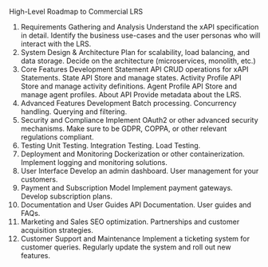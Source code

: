 High-Level Roadmap to Commercial LRS

1. Requirements Gathering and Analysis
   Understand the xAPI specification in detail.
   Identify the business use-cases and the user personas who will interact with the LRS.
2. System Design & Architecture
   Plan for scalability, load balancing, and data storage.
   Decide on the architecture (microservices, monolith, etc.)
3. Core Features Development
   Statement API
   CRUD operations for xAPI Statements.
   State API
   Store and manage states.
   Activity Profile API
   Store and manage activity definitions.
   Agent Profile API
   Store and manage agent profiles.
   About API
   Provide metadata about the LRS.
4. Advanced Features Development
   Batch processing.
   Concurrency handling.
   Querying and filtering.
5. Security and Compliance
   Implement OAuth2 or other advanced security mechanisms.
   Make sure to be GDPR, COPPA, or other relevant regulations compliant.
6. Testing
   Unit Testing.
   Integration Testing.
   Load Testing.
7. Deployment and Monitoring
   Dockerization or other containerization.
   Implement logging and monitoring solutions.
8. User Interface
   Develop an admin dashboard.
   User management for your customers.
9. Payment and Subscription Model
   Implement payment gateways.
   Develop subscription plans.
10. Documentation and User Guides
    API Documentation.
    User guides and FAQs.
11. Marketing and Sales
    SEO optimization.
    Partnerships and customer acquisition strategies.
12. Customer Support and Maintenance
    Implement a ticketing system for customer queries.
    Regularly update the system and roll out new features.

